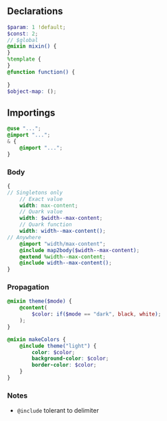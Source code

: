 ## Declarations

```scss
$param: 1 !default;
$const: 2;
// $global
@mixin mixin() {    
}
%template {
}
@function function() {
    
}
$object-map: ();
```

## Importings

```scss
@use "...";
@import "...";
& {
    @import "...";
}
```

### Body

```scss
{
// Singletons only
    // Exact value
    width: max-content;
    // Quark value
    width: $width--max-content;
    // Quark function
    width: width--max-content();
// Anywhere
    @import "width/max-content";
    @include map2body($width--max-content);
    @extend %width--max-content;
    @include width--max-content();
}
```

### Propagation

```scss
@mixin theme($mode) {
    @content(
        $color: if($mode == "dark", black, white);
    );
}

@mixin makeColors {
    @include theme("light") {
		color: $color;
        background-color: $color;
        border-color: $color;
    }
}

```

### Notes

- `@include` tolerant to delimiter